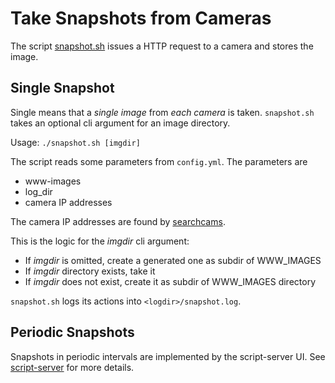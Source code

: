 # Take Snapshots from Cameras

The script [snapshot.sh](snapshot.sh) issues a HTTP request to a camera and stores the image. 

## Single Snapshot 

Single means that a _single image_ from _each camera_ is taken. 
`snapshot.sh` takes an optional cli argument for an image directory. 

Usage: `./snapshot.sh [imgdir]`

The script reads some parameters from `config.yml`. The parameters are

* www-images
* log_dir
* camera IP addresses

The camera IP addresses are found by [searchcams](../searchcams).

This is the logic for the _imgdir_ cli argument:

- If _imgdir_ is omitted, create a generated one as subdir of WWW_IMAGES
- If _imgdir_ directory exists, take it
- If _imgdir_ does not exist, create it as subdir of WWW_IMAGES directory

`snapshot.sh` logs its actions into `<logdir>/snapshot.log`.

## Periodic Snapshots

Snapshots in periodic intervals are implemented by the script-server UI. See [script-server](../script-server) for more details.


